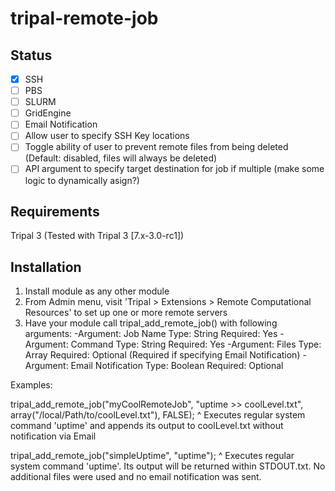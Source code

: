 # tripal-remote-job

## Status
  - [x] SSH
  - [ ] PBS
  - [ ] SLURM
  - [ ] GridEngine
  - [ ] Email Notification
  - [ ] Allow user to specify SSH Key locations
  - [ ] Toggle ability of user to prevent remote files from being deleted (Default: disabled, files will always be deleted)
  - [ ] API argument to specify target destination for job if multiple (make some logic to dynamically asign?)
  
## Requirements
Tripal 3 (Tested with Tripal 3 [7.x-3.0-rc1]) 
## Installation
1. Install module as any other module
2. From Admin menu, visit 'Tripal > Extensions > Remote Computational Resources' to set up one or more remote servers
3. Have your module call tripal_add_remote_job() with following arguments:
   -Argument:    Job Name
    Type:        String
    Required:    Yes
   -Argument:    Command
    Type:        String
    Required:    Yes
   -Argument:    Files
    Type:        Array
    Required:    Optional (Required if specifying Email Notification)
   -Argument:    Email Notification
    Type:        Boolean
    Required:    Optional
       
 Examples:
    
 tripal_add_remote_job("myCoolRemoteJob", "uptime >> coolLevel.txt", array("/local/Path/to/coolLevel.txt"), FALSE);
 ^   Executes regular system command 'uptime' and appends its output to coolLevel.txt without notification via Email
    
 tripal_add_remote_job("simpleUptime", "uptime");
 ^   Executes regular system command 'uptime'. 
     Its output will be returned within STDOUT.txt. No additional files were used and no email notification was sent.
       
